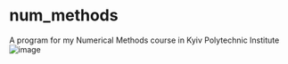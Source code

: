 # num_methods
A program for my Numerical Methods course in Kyiv Polytechnic Institute
![image](https://user-images.githubusercontent.com/73101718/136500548-d68980e0-c398-4232-a453-9d2aaa963040.png)
